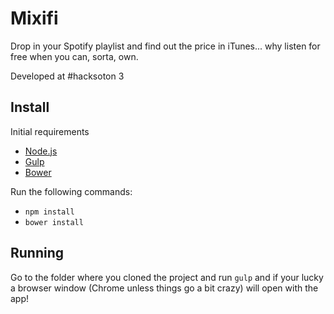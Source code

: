 
Mixifi
===============================================================================

Drop in your Spotify playlist and find out the price in iTunes... why listen
for free when you can, sorta, own.

Developed at #hacksoton 3


Install
-------------------------------------------------------------------------------

Initial requirements

- [Node.js](http://nodejs.org/)
- [Gulp](http://gulpjs.com/)
- [Bower](http://bower.io/)

Run the following commands:

- `npm install`
- `bower install`


Running
-------------------------------------------------------------------------------

Go to the folder where you cloned the project and run `gulp` and if your lucky
a browser window (Chrome unless things go a bit crazy) will open with the app!
